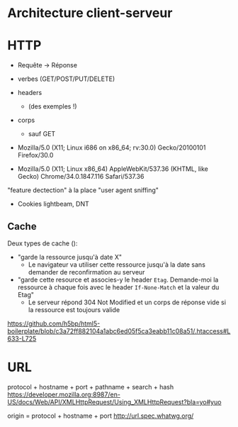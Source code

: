 # Architecture client-serveur

# HTTP

* Requête -> Réponse

* verbes (GET/POST/PUT/DELETE)
* headers
    * (des exemples !)
* corps
    * sauf GET

* Mozilla/5.0 (X11; Linux i686 on x86_64; rv:30.0) Gecko/20100101 Firefox/30.0
* Mozilla/5.0 (X11; Linux x86_64) AppleWebKit/537.36 (KHTML, like Gecko) Chrome/34.0.1847.116 Safari/537.36

"feature dectection" à la place "user agent sniffing"

* Cookies lightbeam, DNT

## Cache

Deux types de cache ():
* "garde la ressource jusqu'à date X"
    * Le navigateur va utiliser cette ressource jusqu'à la date sans demander de reconfirmation au serveur
* "garde cette resource et associes-y le header `Etag`. Demande-moi la ressource à chaque fois avec le header `If-None-Match` et la valeur du Etag"
    * Le serveur répond 304 Not Modified et un corps de réponse vide si la ressource est toujours valide
    
https://github.com/h5bp/html5-boilerplate/blob/c3a72ff882104a1abc6ed05f5ca3eabb11c08a51/.htaccess#L633-L725



# URL

protocol + hostname + port + pathname + search + hash
https://developer.mozilla.org:8987/en-US/docs/Web/API/XMLHttpRequest/Using_XMLHttpRequest?bla=yo#yuo


origin = protocol + hostname + port
http://url.spec.whatwg.org/


